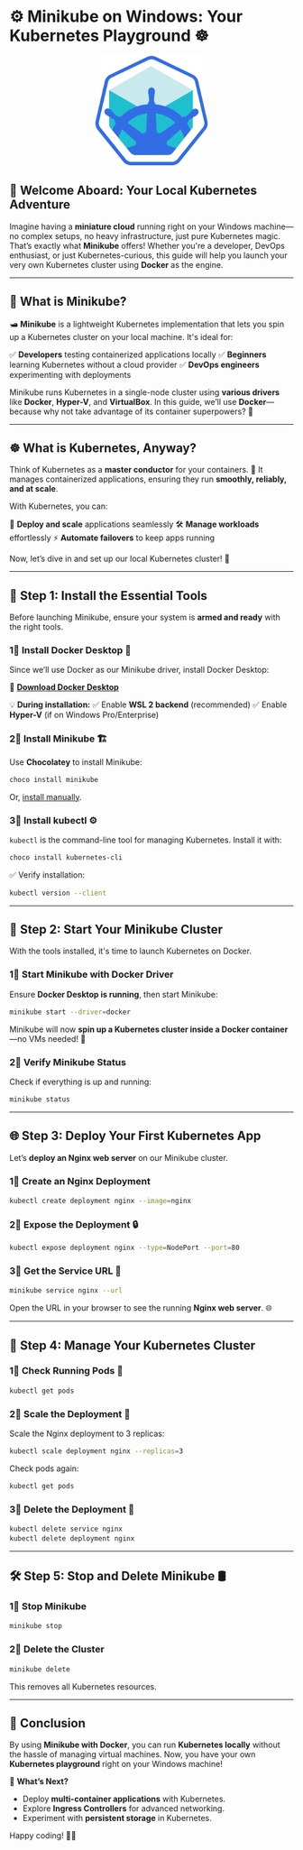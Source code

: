 # ⚙️ Minikube on Windows: Your Kubernetes Playground ☸️

<p align="center">
  <img src="MiniKube Odyssey, Kubernetes in Docker on Windows/assets/logo.png" alt="Minikube Logo" width="200" />
</p>


## 🌟 Welcome Aboard: Your Local Kubernetes Adventure

Imagine having a **miniature cloud** running right on your Windows machine—no complex setups, no heavy infrastructure, just pure Kubernetes magic. That’s exactly what **Minikube** offers! Whether you're a developer, DevOps enthusiast, or just Kubernetes-curious, this guide will help you launch your very own Kubernetes cluster using **Docker** as the engine.

---

## 🤔 What is Minikube?

🛥️ **Minikube** is a lightweight Kubernetes implementation that lets you spin up a Kubernetes cluster on your local machine. It's ideal for:

✅ **Developers** testing containerized applications locally
✅ **Beginners** learning Kubernetes without a cloud provider
✅ **DevOps engineers** experimenting with deployments

Minikube runs Kubernetes in a single-node cluster using **various drivers** like **Docker**, **Hyper-V**, and **VirtualBox**. In this guide, we’ll use **Docker**—because why not take advantage of its container superpowers? 🐳

---

## ☸️ What is Kubernetes, Anyway?

Think of Kubernetes as a **master conductor** for your containers. 🎠 It manages containerized applications, ensuring they run **smoothly, reliably, and at scale**.

With Kubernetes, you can:

🔄 **Deploy and scale** applications seamlessly
🛠️ **Manage workloads** effortlessly
⚡ **Automate failovers** to keep apps running

Now, let’s dive in and set up our local Kubernetes cluster! 🚀

---

## 🔧 Step 1: Install the Essential Tools

Before launching Minikube, ensure your system is **armed and ready** with the right tools.

### 1⃣ Install Docker Desktop 🐳

Since we’ll use Docker as our Minikube driver, install Docker Desktop:

🧰 **[Download Docker Desktop](https://www.docker.com/products/docker-desktop)**

💡 **During installation:**
✅ Enable **WSL 2 backend** (recommended)
✅ Enable **Hyper-V** (if on Windows Pro/Enterprise)

### 2⃣ Install Minikube 🏗️

Use **Chocolatey** to install Minikube:

```bash
choco install minikube
```

Or, [install manually](https://minikube.sigs.k8s.io/docs/start/).

### 3⃣ Install kubectl ⚙️

`kubectl` is the command-line tool for managing Kubernetes. Install it with:

```bash
choco install kubernetes-cli
```

✅ Verify installation:

```bash
kubectl version --client
```

---

## 🚀 Step 2: Start Your Minikube Cluster

With the tools installed, it's time to launch Kubernetes on Docker.

### 1⃣ Start Minikube with Docker Driver

Ensure **Docker Desktop is running**, then start Minikube:

```bash
minikube start --driver=docker
```

Minikube will now **spin up a Kubernetes cluster inside a Docker container**—no VMs needed! 🎉

### 2⃣ Verify Minikube Status

Check if everything is up and running:

```bash
minikube status
```

---

## 🌐 Step 3: Deploy Your First Kubernetes App

Let’s **deploy an Nginx web server** on our Minikube cluster.

### 1⃣ Create an Nginx Deployment

```bash
kubectl create deployment nginx --image=nginx
```

### 2⃣ Expose the Deployment 🔒

```bash
kubectl expose deployment nginx --type=NodePort --port=80
```

### 3⃣ Get the Service URL 🔗

```bash
minikube service nginx --url
```

Open the URL in your browser to see the running **Nginx web server**. 🌐

---

## 🔄 Step 4: Manage Your Kubernetes Cluster

### 1⃣ Check Running Pods 🗂

```bash
kubectl get pods
```

### 2⃣ Scale the Deployment 📏

Scale the Nginx deployment to 3 replicas:

```bash
kubectl scale deployment nginx --replicas=3
```

Check pods again:

```bash
kubectl get pods
```

### 3⃣ Delete the Deployment 🦜

```bash
kubectl delete service nginx
kubectl delete deployment nginx
```

---

## 🛠️ Step 5: Stop and Delete Minikube 🛢️

### 1⃣ Stop Minikube

```bash
minikube stop
```

### 2⃣ Delete the Cluster

```bash
minikube delete
```

This removes all Kubernetes resources.

---

## 🎯 Conclusion

By using **Minikube with Docker**, you can run **Kubernetes locally** without the hassle of managing virtual machines. Now, you have your own **Kubernetes playground** right on your Windows machine!

🚀 **What’s Next?**

-   Deploy **multi-container applications** with Kubernetes.
-   Explore **Ingress Controllers** for advanced networking.
-   Experiment with **persistent storage** in Kubernetes.

Happy coding! 🚀🙂
